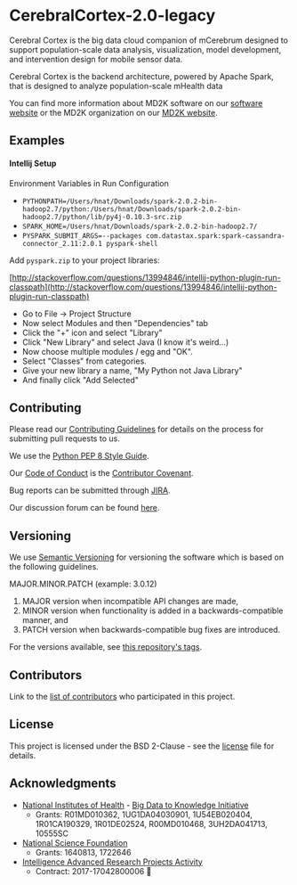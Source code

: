 # CerebralCortex-2.0-legacy

Cerebral Cortex is the big data cloud companion of mCerebrum designed to support population-scale data analysis, visualization, model development, and intervention design for mobile sensor data.

Cerebral Cortex is the backend architecture, powered by Apache Spark, that is designed to analyze population-scale mHealth data

You can find more information about MD2K software on our [software website](https://md2k.org/software) or the MD2K organization on our [MD2K website](https://md2k.org/).

## Examples

#### Intellij Setup

Environment Variables in Run Configuration

* `PYTHONPATH=/Users/hnat/Downloads/spark-2.0.2-bin-hadoop2.7/python:/Users/hnat/Downloads/spark-2.0.2-bin-hadoop2.7/python/lib/py4j-0.10.3-src.zip`
* `SPARK_HOME=/Users/hnat/Downloads/spark-2.0.2-bin-hadoop2.7/`
* `PYSPARK_SUBMIT_ARGS=--packages com.datastax.spark:spark-cassandra-connector_2.11:2.0.1 pyspark-shell`


Add `pyspark.zip` to your project libraries:

[http://stackoverflow.com/questions/13994846/intellij-python-plugin-run-classpath](http://stackoverflow.com/questions/13994846/intellij-python-plugin-run-classpath)
*  Go to File -> Project Structure
*  Now select Modules and then "Dependencies" tab
*  Click the "+" icon and select "Library"
*  Click "New Library" and select Java (I know it's weird...)
*  Now choose multiple modules / egg and "OK".
*  Select "Classes" from categories.
*  Give your new library a name, "My Python not Java Library"
*  And finally click "Add Selected"

## Contributing
Please read our [Contributing Guidelines](https://md2k.org/contributing/contributing-guidelines.html) for details on the process for submitting pull requests to us.

We use the [Python PEP 8 Style Guide](https://www.python.org/dev/peps/pep-0008/).

Our [Code of Conduct](https://md2k.org/contributing/code-of-conduct.html) is the [Contributor Covenant](https://www.contributor-covenant.org/).

Bug reports can be submitted through [JIRA](https://md2korg.atlassian.net/secure/Dashboard.jspa).

Our discussion forum can be found [here](https://discuss.md2k.org/).

## Versioning

We use [Semantic Versioning](https://semver.org/) for versioning the software which is based on the following guidelines.

MAJOR.MINOR.PATCH (example: 3.0.12)

  1. MAJOR version when incompatible API changes are made,
  2. MINOR version when functionality is added in a backwards-compatible manner, and
  3. PATCH version when backwards-compatible bug fixes are introduced.

For the versions available, see [this repository's tags](https://github.com/MD2Korg/CerebralCortex-2.0-legacy/tags).

## Contributors

Link to the [list of contributors](https://github.com/MD2Korg/CerebralCortex-2.0-legacy/graphs/contributors) who participated in this project.

## License

This project is licensed under the BSD 2-Clause - see the [license](https://md2k.org/software-under-the-hood/software-uth-license) file for details.

## Acknowledgments

* [National Institutes of Health](https://www.nih.gov/) - [Big Data to Knowledge Initiative](https://datascience.nih.gov/bd2k)
  * Grants: R01MD010362, 1UG1DA04030901, 1U54EB020404, 1R01CA190329, 1R01DE02524, R00MD010468, 3UH2DA041713, 10555SC
* [National Science Foundation](https://www.nsf.gov/)
  * Grants: 1640813, 1722646
* [Intelligence Advanced Research Projects Activity](https://www.iarpa.gov/)
  * Contract: 2017-17042800006

